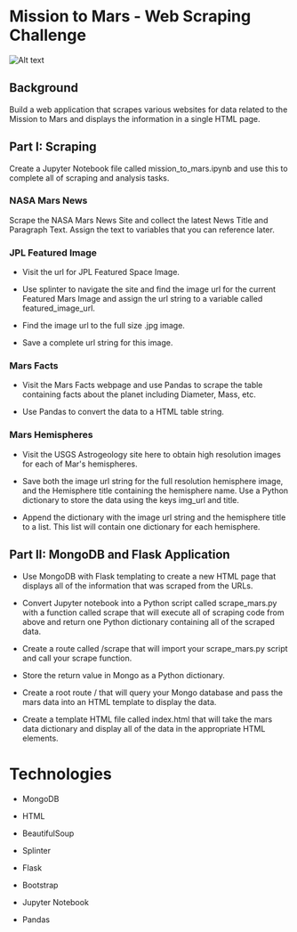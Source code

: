 # Mission to Mars - Web Scraping Challenge

![Alt text](mission_to_mars.png?raw=true "Title")

## Background
Build a web application that scrapes various websites for data related to the Mission to Mars and displays the information in a single HTML page.

## Part I: Scraping
Create a Jupyter Notebook file called mission_to_mars.ipynb and use this to complete all of scraping and analysis tasks. 

### NASA Mars News

Scrape the NASA Mars News Site and collect the latest News Title and Paragraph Text. Assign the text to variables that you can reference later.

### JPL Featured Image

- Visit the url for JPL Featured Space Image.

- Use splinter to navigate the site and find the image url for the current Featured Mars Image and assign the url string to a variable called featured_image_url.

- Find the image url to the full size .jpg image.

- Save a complete url string for this image.


### Mars Facts

- Visit the Mars Facts webpage  and use Pandas to scrape the table containing facts about the planet including Diameter, Mass, etc.

- Use Pandas to convert the data to a HTML table string.


### Mars Hemispheres

- Visit the USGS Astrogeology site here to obtain high resolution images for each of Mar's hemispheres.

- Save both the image url string for the full resolution hemisphere image, and the Hemisphere title containing the hemisphere name. Use a Python dictionary to store the data using the keys img_url and title.

- Append the dictionary with the image url string and the hemisphere title to a list. This list will contain one dictionary for each hemisphere.

## Part II: MongoDB and Flask Application

- Use MongoDB with Flask templating to create a new HTML page that displays all of the information that was scraped from the URLs.

- Convert Jupyter notebook into a Python script called scrape_mars.py with a function called scrape that will execute all of scraping code from above and return one Python dictionary containing all of the scraped data.

- Create a route called /scrape that will import your scrape_mars.py script and call your scrape function.

- Store the return value in Mongo as a Python dictionary.

- Create a root route / that will query your Mongo database and pass the mars data into an HTML template to display the data.

- Create a template HTML file called index.html that will take the mars data dictionary and display all of the data in the appropriate HTML elements.

# Technologies

- MongoDB

- HTML

- BeautifulSoup

- Splinter

- Flask

- Bootstrap

- Jupyter Notebook

- Pandas
